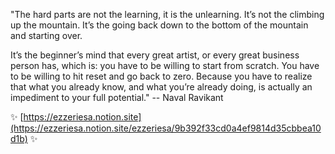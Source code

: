 "The hard parts are not the learning, it is the unlearning. It’s not the climbing up the mountain. It’s the going back down to the bottom of the mountain and starting over.

It’s the beginner’s mind that every great artist, or every great business person has, which is: you have to be willing to start from scratch. You have to be willing to hit reset and go back to zero. Because you have to realize that what you already know, and what you’re already doing, is actually an impediment to your full potential."
-- Naval Ravikant

✨ [https://ezzeriesa.notion.site](https://ezzeriesa.notion.site/ezzeriesa/9b392f33cd0a4ef9814d35cbbea10d1b) ✨

<!--
**savarin/savarin** is a ✨ _special_ ✨ repository because its `README.md` (this file) appears on your GitHub profile.

Here are some ideas to get you started:

- 🔭 I’m currently working on ...
- 🌱 I’m currently learning ...
- 👯 I’m looking to collaborate on ...
- 🤔 I’m looking for help with ...
- 💬 Ask me about ...
- 📫 How to reach me: ...
- 😄 Pronouns: ...
- ⚡ Fun fact: ...
-->

